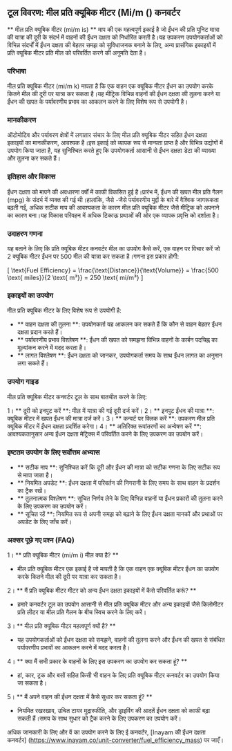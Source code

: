 ## टूल विवरण: मील प्रति क्यूबिक मीटर (Mi/m () कनवर्टर

** मील प्रति क्यूबिक मीटर (mi/m is) ** माप की एक महत्वपूर्ण इकाई है जो ईंधन की प्रति यूनिट मात्रा की यात्रा की दूरी के संदर्भ में वाहनों की ईंधन दक्षता को निर्धारित करती है।यह उपकरण उपयोगकर्ताओं को विभिन्न संदर्भों में ईंधन दक्षता की बेहतर समझ को सुविधाजनक बनाने के लिए, अन्य प्रासंगिक इकाइयों में प्रति क्यूबिक मीटर प्रति मील को परिवर्तित करने की अनुमति देता है।

### परिभाषा

मील प्रति क्यूबिक मीटर (mi/m k) मापता है कि एक वाहन एक क्यूबिक मीटर ईंधन का उपयोग करके कितने मील की दूरी पर यात्रा कर सकता है।यह मीट्रिक विभिन्न वाहनों की ईंधन दक्षता की तुलना करने या ईंधन की खपत के पर्यावरणीय प्रभाव का आकलन करने के लिए विशेष रूप से उपयोगी है।

### मानकीकरण

ऑटोमोटिव और पर्यावरण क्षेत्रों में लगातार संचार के लिए मील प्रति क्यूबिक मीटर सहित ईंधन दक्षता इकाइयों का मानकीकरण, आवश्यक है।इस इकाई को व्यापक रूप से मान्यता प्राप्त है और विभिन्न उद्योगों में उपयोग किया जाता है, यह सुनिश्चित करते हुए कि उपयोगकर्ता आसानी से ईंधन दक्षता डेटा की व्याख्या और तुलना कर सकते हैं।

### इतिहास और विकास

ईंधन दक्षता को मापने की अवधारणा वर्षों में काफी विकसित हुई है।प्रारंभ में, ईंधन की खपत मील प्रति गैलन (mpg) के संदर्भ में व्यक्त की गई थी।हालांकि, जैसे -जैसे पर्यावरणीय मुद्दों के बारे में वैश्विक जागरूकता बढ़ती गई, अधिक सटीक माप की आवश्यकता के कारण मील प्रति क्यूबिक मीटर जैसे मीट्रिक को अपनाने का कारण बना।यह विकास परिवहन में अधिक टिकाऊ प्रथाओं की ओर एक व्यापक प्रवृत्ति को दर्शाता है।

### उदाहरण गणना

यह बताने के लिए कि प्रति क्यूबिक मीटर कनवर्टर मील का उपयोग कैसे करें, एक वाहन पर विचार करें जो 2 क्यूबिक मीटर ईंधन पर 500 मील की यात्रा कर सकता है।गणना इस प्रकार होगी:

\[ \text{Fuel Efficiency} = \frac{\text{Distance}}{\text{Volume}} = \frac{500 \text{ miles}}{2 \text{ m³}} = 250 \text{ mi/m³} \]

### इकाइयों का उपयोग

मील प्रति क्यूबिक मीटर के लिए विशेष रूप से उपयोगी है:

- ** वाहन दक्षता की तुलना **: उपयोगकर्ता यह आकलन कर सकते हैं कि कौन से वाहन बेहतर ईंधन दक्षता प्रदान करते हैं।
- ** पर्यावरणीय प्रभाव विश्लेषण **: ईंधन की खपत को समझना विभिन्न वाहनों के कार्बन पदचिह्न का मूल्यांकन करने में मदद करता है।
- ** लागत विश्लेषण **: ईंधन दक्षता को जानकर, उपयोगकर्ता समय के साथ ईंधन लागत का अनुमान लगा सकते हैं।

### उपयोग गाइड

मील प्रति क्यूबिक मीटर कनवर्टर टूल के साथ बातचीत करने के लिए:

1। ** दूरी को इनपुट करें **: मील में यात्रा की गई दूरी दर्ज करें।
2। ** इनपुट ईंधन की मात्रा **: क्यूबिक मीटर में खपत ईंधन की मात्रा दर्ज करें।
3। ** कन्वर्ट पर क्लिक करें **: उपकरण मील प्रति क्यूबिक मीटर में ईंधन दक्षता प्रदर्शित करेगा।
4। ** अतिरिक्त रूपांतरणों का अन्वेषण करें **: आवश्यकतानुसार अन्य ईंधन दक्षता मेट्रिक्स में परिवर्तित करने के लिए उपकरण का उपयोग करें।

### इष्टतम उपयोग के लिए सर्वोत्तम अभ्यास

- ** सटीक माप **: सुनिश्चित करें कि दूरी और ईंधन की मात्रा को सटीक गणना के लिए सटीक रूप से मापा जाता है।
- ** नियमित अपडेट **: ईंधन दक्षता में परिवर्तन की निगरानी के लिए समय के साथ वाहन के प्रदर्शन का ट्रैक रखें।
- ** तुलनात्मक विश्लेषण **: सूचित निर्णय लेने के लिए विभिन्न वाहनों या ईंधन प्रकारों की तुलना करने के लिए उपकरण का उपयोग करें।
- ** सूचित रहें **: नियमित रूप से अपनी समझ को बढ़ाने के लिए ईंधन दक्षता मानकों और प्रथाओं पर अपडेट के लिए जाँच करें।

### अक्सर पूछे गए प्रश्न (FAQ)

1। ** प्रति क्यूबिक मीटर (mi/m i) मील क्या है? **
- मील प्रति क्यूबिक मीटर एक इकाई है जो मापती है कि एक वाहन एक क्यूबिक मीटर ईंधन का उपयोग करके कितने मील की दूरी पर यात्रा कर सकता है।

2। ** मैं प्रति क्यूबिक मीटर मीटर को अन्य ईंधन दक्षता इकाइयों में कैसे परिवर्तित करूं? **
- हमारे कनवर्टर टूल का उपयोग आसानी से मील प्रति क्यूबिक मीटर और अन्य इकाइयों जैसे किलोमीटर प्रति लीटर या मील प्रति गैलन के बीच स्विच करने के लिए करें।

3। ** मील प्रति क्यूबिक मीटर महत्वपूर्ण क्यों है? **
- यह उपयोगकर्ताओं को ईंधन दक्षता को समझने, वाहनों की तुलना करने और ईंधन की खपत से संबंधित पर्यावरणीय प्रभावों का आकलन करने में मदद करता है।

4। ** क्या मैं सभी प्रकार के वाहनों के लिए इस उपकरण का उपयोग कर सकता हूं? **
- हां, कार, ट्रक और बसों सहित किसी भी वाहन के लिए प्रति क्यूबिक मीटर कनवर्टर का उपयोग किया जा सकता है।

5। ** मैं अपने वाहन की ईंधन दक्षता में कैसे सुधार कर सकता हूं? **
- नियमित रखरखाव, उचित टायर मुद्रास्फीति, और ड्राइविंग की आदतें ईंधन दक्षता को काफी बढ़ा सकती हैं।समय के साथ सुधार को ट्रैक करने के लिए उपकरण का उपयोग करें।

अधिक जानकारी के लिए और वें का उपयोग करने के लिए ई कनवर्टर, [Inayam की ईंधन दक्षता कनवर्टर] (https://www.inayam.co/unit-converter/fuel_efficiency_mass) पर जाएँ।